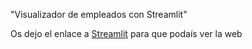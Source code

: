"Visualizador de empleados con Streamlit" 

Os dejo el enlace a [Streamlit](https://empleatronix-8yqmhtm26s3w4hxvcqw94u.streamlit.app/) para que podaís ver la web
